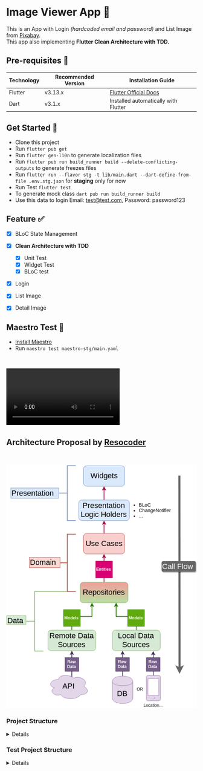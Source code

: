 <br>

# Image Viewer App 🌄

This is an App with Login _(hardcoded email and password)_ and List Image from [Pixabay](https://pixabay.com/api/docs/).
<br>This app also implementing **Flutter Clean Architecture with TDD.**


## Pre-requisites 📐

| Technology | Recommended Version | Installation Guide                                                    |
|------------|---------------------|-----------------------------------------------------------------------|
| Flutter    | v3.13.x             | [Flutter Official Docs](https://flutter.dev/docs/get-started/install) |
| Dart       | v3.1.x              | Installed automatically with Flutter                                  |

## Get Started 🚀

- Clone this project
- Run `flutter pub get`
- Run `flutter gen-l10n` to generate localization files
- Run `flutter pub run build_runner build --delete-conflicting-outputs` to generate freezes files
- Run `flutter run --flavor stg -t lib/main.dart --dart-define-from-file .env.stg.json` for **staging** only for now
- Run Test `flutter test`
- To generate mock class `dart pub run build_runner build`
- Use this data to login Email: test@test.com, Password: password123 




## Feature ✅

- [x] BLoC State Management
- [x] **Clean Architecture with TDD**
    - [x] Unit Test
    - [x] Widget Test
    - [x] BLoC test
- [x] Login
- [x] List Image
- [x] Detail Image


## Maestro Test 🧪
- [Install Maestro](https://maestro.mobile.dev/getting-started/installing-maestro) 
- Run `maestro test maestro-stg/main.yaml`

<br>

![Maestro Test](https://github.com/james-mann/image_viewer_app/blob/main/maestro_test.mp4)

## Architecture Proposal by [Resocoder](https://github.com/ResoCoder/flutter-tdd-clean-architecture-course)

<br>

![architecture-proposal](./architecture-proposal.png)

### Project Structure

<details>

````

lib/
├── core
│   ├── api
│   │   ├── api.dart
│   │   ├── dio_client.dart
│   │   ├── dio_interceptor.dart
│   │   ├── isolate_parser.dart
│   │   └── list_api.dart
│   ├── app_route.dart
│   ├── core.dart
│   ├── core_mapper.dart
│   ├── error
│   │   ├── error.dart
│   │   ├── exceptions.dart
│   │   └── failure.dart
│   ├── localization
│   │   ├── generated
│   │   │   ├── strings.dart
│   │   │   └── strings_en.dart
│   │   ├── intl_en.arb
│   │   ├── l10n.dart
│   │   └── localization.dart
│   ├── resources
│   │   ├── dimens.dart
│   │   ├── images.dart
│   │   ├── palette.dart
│   │   ├── resources.dart
│   │   └── styles.dart
│   ├── usecase
│   │   └── usecase.dart
│   └── widgets
│       ├── button.dart
│       ├── circle_image.dart
│       ├── color_loaders.dart
│       ├── custom_dialog.dart
│       ├── disable_focus_node.dart
│       ├── empty.dart
│       ├── image_network.dart
│       ├── loading.dart
│       ├── image_viewer_shimmer.dart
│       ├── parent.dart
│       ├── spacer_h.dart
│       ├── spacer_v.dart
│       ├── text_f.dart
│       ├── toast.dart
│       └── widgets.dart
├── dependencies_injection.dart
├── features
│   ├── auth
│   │   ├── auth.dart
│   │   ├── data
│   │   │   ├── data.dart
│   │   │   ├── datasources
│   │   │   │   ├── auth_remote_datasources.dart
│   │   │   │   └── datasources.dart
│   │   │   ├── models
│   │   │   │   ├── login_response.dart
│   │   │   │   ├── login_response.freezed.dart
│   │   │   │   ├── login_response.g.dart
│   │   │   │   └── models.dart
│   │   │   └── repositories
│   │   │       ├── auth_repository_impl.dart
│   │   │       └── repositories.dart
│   │   ├── domain
│   │   │   ├── domain.dart
│   │   │   ├── entities
│   │   │   │   ├── entities.dart
│   │   │   │   ├── login.dart
│   │   │   │   └── login.freezed.dart
│   │   │   ├── repositories
│   │   │   │   ├── auth_repository.dart
│   │   │   │   └── repositories.dart
│   │   │   └── usecases
│   │   │       ├── post_login.dart
│   │   │       ├── post_login.freezed.dart
│   │   │       ├── post_login.g.dart
│   │   │       └── usecases.dart
│   │   └── pages
│   │       ├── login
│   │       │   ├── cubit
│   │       │   │   ├── auth_cubit.dart
│   │       │   │   ├── auth_cubit.freezed.dart
│   │       │   │   ├── auth_state.dart
│   │       │   │   └── cubit.dart
│   │       │   ├── login.dart
│   │       │   └── login_page.dart
│   │       └── pages.dart
│   ├── features.dart
│   └── image_viewer
│       ├── data
│       │   ├── data.dart
│       │   ├── datasources
│       │   │   ├── datasources.dart
│       │   │   └── image_viewer_remote_datasources.dart
│       │   ├── models
│       │   │   ├── image_viewer_response.dart
│       │   │   ├── image_viewer_response.freezed.dart
│       │   │   ├── image_viewer_response.g.dart
│       │   │   └── models.dart
│       │   └── repositories
│       │       ├── image_viewer_repository_impl.dart
│       │       └── repositories.dart
│       ├── domain
│       │   ├── domain.dart
│       │   ├── entities
│       │   │   ├── entities.dart
│       │   │   ├── image_viewer.dart
│       │   │   └── image_viewer.freezed.dart
│       │   ├── repositories
│       │   │   ├── image_viewer_repository.dart
│       │   │   └── repositories.dart
│       │   └── usecases
│       │       ├── get_image_viewer.dart
│       │       ├── get_image_viewer.freezed.dart
│       │       ├── get_image_viewer.g.dart
│       │       └── usecases.dart
│       ├── image_viewer.dart
│       └── pages
│           ├── image_viewer_detail
│           │   ├── image_viewer_detail.dart
│           │   └── image_viewer_detail_page.dart
│           ├── image_viewer_list
│           │   ├── cubit
│           │   │   ├── cubit.dart
│           │   │   ├── image_viewer_cubit.dart
│           │   │   ├── image_viewer_cubit.freezed.dart
│           │   │   └── image_viewer_state.dart
│           │   ├── image_viewer_appbar.dart
│           │   ├── image_viewer_list.dart
│           │   ├── image_viewer_list_empty.dart
│           │   ├── image_viewer_list_loading.dart
│           │   ├── image_viewer_list_page.dart
│           │   └── image_viewer_list_success.dart
│           └── pages.dart
├── image_viewer_app.dart
├── main.dart
└── utils
    ├── ext
    │   ├── context.dart
    │   ├── ext.dart
    │   ├── string.dart
    │   ├── text_theme.dart
    │   └── widget.dart
    ├── helper
    │   ├── common.dart
    │   ├── constant.dart
    │   ├── data_helper.dart
    │   ├── data_helper.freezed.dart
    │   ├── go_router_refresh_stream.dart
    │   └── helper.dart
    ├── services
    │   ├── hive
    │   │   ├── hive.dart
    │   │   └── main_box.dart
    │   └── services.dart
    └── utils.dart

40 directories, 116 files

````

</details>

### Test Project Structure

<details>

````

test/
├── features
│   ├── auth
│   │   ├── data
│   │   │   ├── datasources
│   │   │   │   ├── models
│   │   │   │   │   └── login_response_test.dart
│   │   │   │   └── repositories
│   │   │   │       └── auth_remote_datasources_test.dart
│   │   │   └── repositories
│   │   │       └── auth_repository_impl_test.dart
│   │   ├── domain
│   │   │   └── usecases
│   │   │       └── post_login_test.dart
│   │   └── pages
│   │       └── login
│   │           └── cubit
│   │               ├── auth_cubit_test.dart
│   │               ├── auth_cubit_test.mocks.dart
│   │               └── auth_state_test.dart
│   └── image_viewer
│       ├── data
│       │   ├── datasources
│       │   │   ├── models
│       │   │   │   └── image_viewer_response_response_test.dart
│       │   │   └── repositories
│       │   │       └── image_viewer_remote_datasources_test.dart
│       │   └── repositories
│       │       └── image_viewer_repository_impl_test.dart
│       ├── domain
│       │   └── usecases
│       │       └── get_image_viewer.dart
│       └── pages
│           └── image_viewer
│               └── cubit
│                   ├── image_viewer_cubit_test.dart
│                   ├── image_viewer_cubit_test.mocks.dart
│                   └── image_viewer_state_test.dart
└── helpers
    ├── fake_path_provider_platform.dart
    ├── json_reader.dart
    ├── paths.dart
    ├── stubs
    │   ├── image_viewer_empty_response.json
    │   ├── image_viewer_success_response.json
    │   ├── login_success_response.json
    │   └── login_unsuccessful_response.json
    ├── test_mock.dart
    └── test_mock.mocks.dart

26 directories, 23 files

````

</details>

